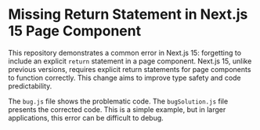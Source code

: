 # Missing Return Statement in Next.js 15 Page Component

This repository demonstrates a common error in Next.js 15: forgetting to include an explicit `return` statement in a page component.  Next.js 15, unlike previous versions, requires explicit return statements for page components to function correctly.  This change aims to improve type safety and code predictability.

The `bug.js` file shows the problematic code. The `bugSolution.js` file presents the corrected code. This is a simple example, but in larger applications, this error can be difficult to debug.